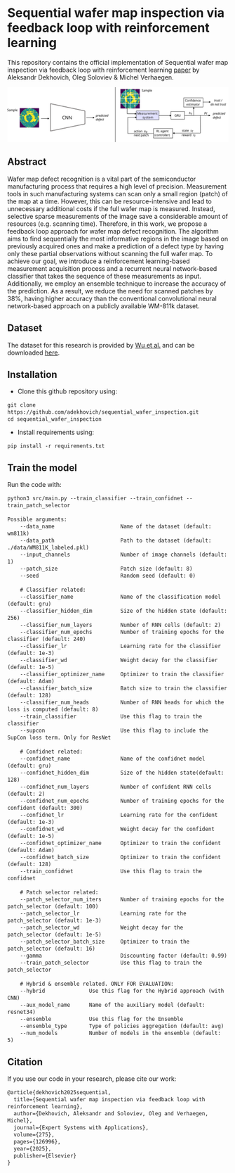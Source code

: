 # Sequential wafer map inspection via feedback loop with reinforcement learning

This repository contains the official implementation of Sequential wafer map inspection via feedback loop with reinforcement learning [paper](https://www.sciencedirect.com/science/article/pii/S0957417425006189) by Aleksandr Dekhovich, Oleg Soloviev & Michel Verhaegen.

![Sequential wafer map inspection](https://github.com/adekhovich/sequential_wafer_inspection/blob/main/docs/Figure1.svg)

## Abstract

Wafer map defect recognition is a vital part of the semiconductor manufacturing process that requires a high level of precision. Measurement tools in such manufacturing systems can scan only a small region (patch) of the map at a time. However, this can be resource-intensive and lead to unnecessary additional costs if the full wafer map is measured. Instead, selective sparse measurements of the image save a considerable amount of resources (e.g. scanning time). Therefore, in this work, we propose a feedback loop approach for wafer map defect recognition. The algorithm aims to find sequentially the most informative regions in the image based on previously acquired ones and make a prediction of a defect type by having only these partial observations without scanning the full wafer map. To achieve our goal, we introduce a reinforcement learning-based measurement acquisition process and a recurrent neural network-based classifier that takes the sequence of these measurements as input. Additionally, we employ an ensemble technique to increase the accuracy of the prediction. As a result, we reduce the need for scanned patches by 38%, having higher accuracy than the conventional convolutional neural network-based approach on a publicly available WM-811k dataset.


## Dataset

The dataset for this research is provided by [Wu et al.](10.1109/TSM.2014.2364237) and can be downloaded [here](http://mirlab.org/dataSet/public/). 

## Installation

* Clone this github repository using:
```
git clone https://github.com/adekhovich/sequential_wafer_inspection.git
cd sequential_wafer_inspection
```

* Install requirements using:
```
pip install -r requirements.txt
```

## Train the model

Run the code with:
```
python3 src/main.py --train_classifier --train_confidnet --train_patch_selector

Possible arguments:
    --data_name                     Name of the dataset (default: wm811k)
    --data_path                     Path to the dataset (default: ./data/WM811K_labeled.pkl)
    --input_channels                Number of image channels (default: 1)
    --patch_size                    Patch size (default: 8)
    --seed                          Random seed (default: 0)
    
    # Classifier related:
    --classifier_name               Name of the classification model (default: gru)
    --classifier_hidden_dim         Size of the hidden state (default: 256)
    --classifier_num_layers         Number of RNN cells (default: 2)
    --classifier_num_epochs         Number of training epochs for the classifier (default: 240)
    --classifier_lr                 Learning rate for the classifier (default: 1e-3)
    --classifier_wd                 Weight decay for the classifier (default: 1e-5)
    --classifier_optimizer_name     Optimizer to train the classifier (default: Adam)
    --classifier_batch_size         Batch size to train the classifier (default: 128) 
    --classifier_num_heads          Number of RNN heads for which the loss is computed (default: 8) 
    --train_classifier              Use this flag to train the classifier
    --supcon                        Use this flag to include the SupCon loss term. Only for ResNet
    
    # Confidnet related:   
    --confidnet_name                Name of the confidnet model (default: gru)
    --confidnet_hidden_dim          Size of the hidden state(default: 128)
    --confidnet_num_layers          Number of confident RNN cells (default: 2)
    --confidnet_num_epochs          Number of training epochs for the confident (default: 300)
    --confidnet_lr                  Learning rate for the confident (default: 1e-3)
    --confidnet_wd                  Weight decay for the confident (default: 1e-5)
    --confidnet_optimizer_name      Optimizer to train the confident (default: Adam)
    --confidnet_batch_size          Optimizer to train the confident (default: 128)
    --train_confidnet               Use this flag to train the confidnet
    
    # Patch selector related:
    --patch_selector_num_iters      Number of training epochs for the patch_selector (default: 100)
    --patch_selector_lr             Learning rate for the patch_selector (default: 1e-3)
    --patch_selector_wd             Weight decay for the patch_selector (default: 1e-5)
    --patch_selector_batch_size     Optimizer to train the patch_selector (default: 16)  
    --gamma                         Discounting factor (default: 0.99)
    --train_patch_selector          Use this flag to train the patch_selector
    
    # Hybrid & ensemble related. ONLY FOR EVALUATION:
    --hybrid              Use this flag for the Hybrid approach (with CNN)
    --aux_model_name      Name of the auxiliary model (default: resnet34)    
    --ensemble            Use this flag for the Ensemble
    --ensemble_type       Type of policies aggregation (default: avg)
    --num_models          Number of models in the ensemble (default: 5)    
```

## Citation

If you use our code in your research, please cite our work:
```
@article{dekhovich2025sequential,
  title={Sequential wafer map inspection via feedback loop with reinforcement learning},
  author={Dekhovich, Aleksandr and Soloviev, Oleg and Verhaegen, Michel},
  journal={Expert Systems with Applications},
  volume={275},
  pages={126996},
  year={2025},
  publisher={Elsevier}
}
``` 
